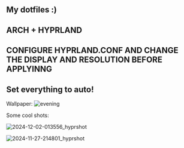 My dotfiles :)
----
ARCH + HYPRLAND
----
CONFIGURE HYPRLAND.CONF AND CHANGE THE DISPLAY AND RESOLUTION BEFORE APPLYINNG
----
Set everything to auto!
----


Wallpaper:
![evening](https://github.com/user-attachments/assets/6a4c7127-39f4-4d87-9a3b-2c797f44d357)

Some cool shots:

![2024-12-02-013556_hyprshot](https://github.com/user-attachments/assets/c2597ffc-e954-47fe-8b00-fbf0573291d1)

![2024-11-27-214801_hyprshot](https://github.com/user-attachments/assets/3d6874a1-0471-4af2-b51e-6996dcbf3046)
